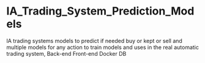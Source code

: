 # IA_Trading_System_Prediction_Models
IA trading systems models to predict if needed buy or kept or sell and multiple models for any action to train models and uses in the real automatic trading system, Back-end Front-end Docker DB 
